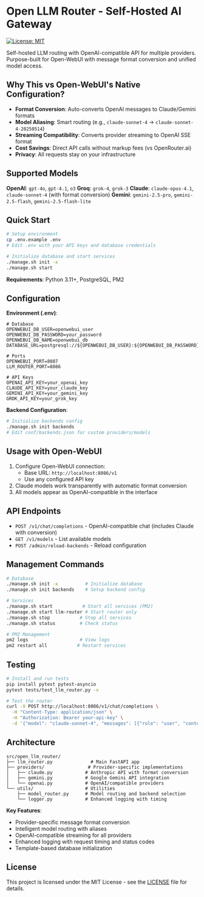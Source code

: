 # Open LLM Router - Self-Hosted AI Gateway

[![License: MIT](https://img.shields.io/badge/License-MIT-yellow.svg)](https://opensource.org/licenses/MIT)

Self-hosted LLM routing with OpenAI-compatible API for multiple providers. Purpose-built for Open-WebUI with message format conversion and unified model access.

## Why This vs Open-WebUI's Native Configuration?

- **Format Conversion**: Auto-converts OpenAI messages to Claude/Gemini formats
- **Model Aliasing**: Smart routing (e.g., `claude-sonnet-4` → `claude-sonnet-4-20250514`)
- **Streaming Compatibility**: Converts provider streaming to OpenAI SSE format
- **Cost Savings**: Direct API calls without markup fees (vs OpenRouter.ai)
- **Privacy**: All requests stay on your infrastructure

## Supported Models

**OpenAI**: `gpt-4o`, `gpt-4.1`, `o3`
**Groq**: `grok-4`, `grok-3`
**Claude**: `claude-opus-4.1`, `claude-sonnet-4` (with format conversion)
**Gemini**: `gemini-2.5-pro`, `gemini-2.5-flash`, `gemini-2.5-flash-lite`

## Quick Start

```bash
# Setup environment
cp .env.example .env
# Edit .env with your API keys and database credentials

# Initialize database and start services
./manage.sh init -x
./manage.sh start
```

**Requirements**: Python 3.11+, PostgreSQL, PM2

## Configuration

**Environment (.env)**:
```env
# Database
OPENWEBUI_DB_USER=openwebui_user
OPENWEBUI_DB_PASSWORD=your_password
OPENWEBUI_DB_NAME=openwebui_db
DATABASE_URL=postgresql://${OPENWEBUI_DB_USER}:${OPENWEBUI_DB_PASSWORD}@localhost:5432/${OPENWEBUI_DB_NAME}

# Ports
OPENWEBUI_PORT=8087
LLM_ROUTER_PORT=8086

# API Keys
OPENAI_API_KEY=your_openai_key
CLAUDE_API_KEY=your_claude_key
GEMINI_API_KEY=your_gemini_key
GROK_API_KEY=your_grok_key
```

**Backend Configuration**:
```bash
# Initialize backends config
./manage.sh init backends
# Edit conf/backends.json for custom providers/models
```

## Usage with Open-WebUI

1. Configure Open-WebUI connection:
   - Base URL: `http://localhost:8086/v1`
   - Use any configured API key
2. Claude models work transparently with automatic format conversion
3. All models appear as OpenAI-compatible in the interface

## API Endpoints

- `POST /v1/chat/completions` - OpenAI-compatible chat (includes Claude with conversion)
- `GET /v1/models` - List available models
- `POST /admin/reload-backends` - Reload configuration

## Management Commands

```bash
# Database
./manage.sh init -x          # Initialize database
./manage.sh init backends    # Setup backend config

# Services
./manage.sh start           # Start all services (PM2)
./manage.sh start llm-router # Start router only
./manage.sh stop           # Stop all services
./manage.sh status         # Check status

# PM2 Management
pm2 logs                   # View logs
pm2 restart all           # Restart services
```

## Testing

```bash
# Install and run tests
pip install pytest pytest-asyncio
pytest tests/test_llm_router.py -v

# Test the router
curl -X POST http://localhost:8086/v1/chat/completions \
  -H "Content-Type: application/json" \
  -H "Authorization: Bearer your-api-key" \
  -d '{"model": "claude-sonnet-4", "messages": [{"role": "user", "content": "Hello!"}]}'
```

## Architecture

```
src/open_llm_router/
├── llm_router.py              # Main FastAPI app
├── providers/                # Provider-specific implementations
│   ├── claude.py            # Anthropic API with format conversion
│   ├── gemini.py            # Google Gemini API integration
│   └── openai.py            # OpenAI/compatible providers
└── utils/                   # Utilities
    ├── model_router.py      # Model routing and backend selection
    └── logger.py            # Enhanced logging with timing
```

**Key Features**:
- Provider-specific message format conversion
- Intelligent model routing with aliases
- OpenAI-compatible streaming for all providers
- Enhanced logging with request timing and status codes
- Template-based database initialization

## License

This project is licensed under the MIT License - see the [LICENSE](LICENSE) file for details.
